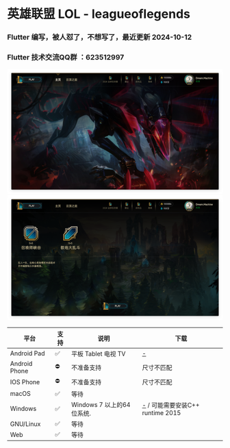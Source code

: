 # 英雄联盟 LOL - leagueoflegends

### Flutter 编写，被人怼了，不想写了，最近更新 2024-10-12


### Flutter 技术交流QQ群 ：623512997

<img src="https://raw.githubusercontent.com/944095635/leagueoflegends-flutter/master/images/LOL.png" width='600'>

<img src="https://raw.githubusercontent.com/944095635/leagueoflegends-flutter/master/images/LOL1.png" width='600'>

| 平台 | 支持 | 说明 | 下载 |
| -------- | ----- | ----- | ---- |
| Android Pad    | ✅    | 平板 Tablet 电视 TV  | [-](https://github.com/) |
| Android Phone    | ⛔    | 不准备支持 | 尺寸不匹配 |
| IOS Phone      | ⛔    | 不准备支持 | 尺寸不匹配 |
| macOS       | ✅    | 等待         |  |
| Windows     | ✅    | Windows 7 以上的64位系统. | [-](https://github.com/) / 可能需要安装C++ runtime 2015|
| GNU/Linux   | ✅    | 等待   |   |
| Web         | ✅    | 等待    |  |
